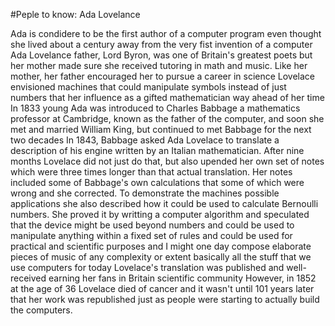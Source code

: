 #Peple to know: Ada Lovelance

Ada is condidere to be the first author of a computer program even thought she lived about a century away from the very fist
invention of a computer
Ada Lovelance father, Lord Byron, was one of Britain's greatest poets but her mother made sure she received tutoring in math 
and music. Like her mother, her father encouraged her to pursue a career in science 
Lovelace envisioned machines that could manipulate symbols instead of just numbers that her influence as a gifted mathematician
way ahead of her time
In 1833 young Ada was introduced to Charles Babbage a mathematics professor at Cambridge, known as the father of the 
computer, and soon she met and married William King, but continued to met Babbage for the next two decades
In 1843, Babbage asked Ada Lovelace to translate a description of his engine written by an Italian mathematician.
After nine months Lovelace did not just do that, but also upended her own set of notes which were three times longer than 
that actual translation. Her notes included some of Babbage's own calculations that some of which were wrong and she corrected.
To demonstrate the machines possible applications she also described how it could be used to calculate Bernoulli numbers. 
She proved it by writting a computer algorithm and speculated that the 
device might be used beyond numbers and could be used to manipulate anything within a fixed set of rules and could be 
used for practical and scientific purposes and I might one day compose elaborate pieces of music of any complexity or 
extent basically all the stuff that we use computers for today 
Lovelace's translation was published and well-received earning her fans in Britain scientific community 
However, in 1852 at the age of 36 Lovelace died of cancer and it wasn't until 101 years later that her work was republished
just as people were starting to actually build the computers.
